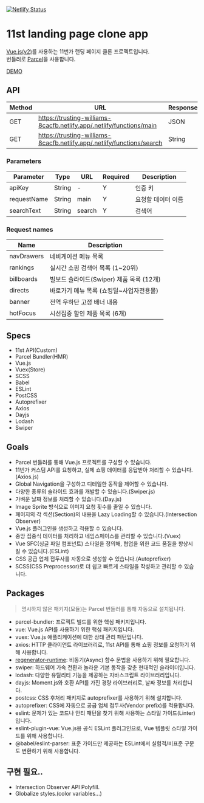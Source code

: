[![Netlify Status](https://api.netlify.com/api/v1/badges/952d4114-1b38-49d9-9ae8-85f3f4b6d39f/deploy-status)](https://app.netlify.com/sites/trusting-williams-8cacfb/deploys)

# 11st landing page clone app

[Vue.js(v2)](https://kr.vuejs.org/v2/guide/)를 사용하는 11번가 랜딩 페이지 클론 프로젝트입니다.<br>
번들러로 [Parcel](https://parceljs.org/getting_started.html)을 사용합니다.

[DEMO](https://trusting-williams-8cacfb.netlify.app/)

## API

Method | URL | Response
--|--|--
GET | https://trusting-williams-8cacfb.netlify.app/.netlify/functions/main | JSON
GET | https://trusting-williams-8cacfb.netlify.app/.netlify/functions/search | String

### Parameters

Parameter | Type | URL | Required | Description
--|--|--|--|--
apiKey | String | - | Y | 인증 키
requestName | String | main | Y | 요청할 데이터 이름
searchText | String | search | Y | 검색어

### Request names

Name | Description
--|--
navDrawers | 네비게이션 메뉴 목록 
rankings | 실시간 쇼핑 검색어 목록 (1~20위)
billboards | 빌보드 슬라이드(Swiper) 제품 목록 (12개)
directs | 바로가기 메뉴 목록 (쇼킹딜~사업자전용몰) 
banner | 전역 우하단 고정 배너 내용
hotFocus | 시선집중 할인 제품 목록 (6개)

## Specs

- 11st API(Custom)
- Parcel Bundler(HMR)
- Vue.js
- Vuex(Store)
- SCSS
- Babel
- ESLint
- PostCSS
- Autoprefixer
- Axios
- Dayjs
- Lodash
- Swiper

## Goals

- Parcel 번들러를 통해 Vue.js 프로젝트를 구성할 수 있습니다.
- 11번가 커스텀 API를 요청하고, 실제 쇼핑 데이터를 응답받아 처리할 수 있습니다.(Axios.js)
- Global Navigation을 구성하고 디테일한 동작을 제어할 수 있습니다.
- 다양한 종류의 슬라이드 효과를 개발할 수 있습니다.(Swiper.js)
- 가벼운 날짜 정보를 처리할 수 있습니다.(Day.js)
- Image Sprite 방식으로 이미지 요청 횟수를 줄일 수 있습니다.
- 페이지의 각 섹션(Section)의 내용을 Lazy Loading할 수 있습니다.(Intersection Observer)
- Vue.js 플러그인을 생성하고 적용할 수 있습니다.
- 중앙 집중식 데이터를 처리하고 네임스페이스를 관리할 수 있습니다.(Vuex)
- Vue SFC(싱글 파일 컴포넌트) 스타일을 정의해, 협업을 위한 코드 품질을 향상시킬 수 있습니다.(ESLint)
- CSS 공급 업체 접두사를 자동으로 생성할 수 있습니다.(Autoprefixer)
- SCSS(CSS Preprocessor)로 더 쉽고 빠르게 스타일을 작성하고 관리할 수 있습니다. 

## Packages

> 명시하지 않은 패키지(모듈)는 Parcel 번들러를 통해 자동으로 설치됩니다.

- parcel-bundler: 프로젝트 빌드를 위한 핵심 패키지입니다. 
- vue: Vue.js API를 사용하기 위한 핵심 패키지입니다.
- vuex: Vue.js 애플리케이션에 대한 상태 관리 패턴입니다.
- axios: HTTP 클라이언트 라이브러리로, 11st API를 통해 쇼핑 정보를 요청하기 위해 사용합니다.
- [regenerator-runtime](https://www.npmjs.com/package/regenerator-runtime): 비동기(Async) 함수 문법을 사용하기 위해 필요합니다.
- swiper: 하드웨어 가속 전환과 놀라운 기본 동작을 갖춘 현대적인 슬라이더입니다.
- lodash: 다양한 유틸리티 기능을 제공하는 자바스크립트 라이브러리입니다.
- dayjs: Moment.js와 호환 API를 가진 경량 라이브러리로, 날짜 정보를 처리합니다.
- postcss: CSS 후처리 패키지로 autoprefixer를 사용하기 위해 설치합니다.
- autoprefixer: CSS에 자동으로 공급 업체 접두사(Vendor prefix)를 적용합니다.
- eslint: 문제가 있는 코드나 안티 패턴을 찾기 위해 사용하는 스타일 가이드(Linter)입니다.
- eslint-plugin-vue: Vue.js용 공식 ESLint 플러그인으로, Vue 템플릿 스타일 가이드를 위해 사용합니다.
- @babel/eslint-parser: 표준 가이드만 제공하는 ESLint에서 실험적/비표준 구문도 변환하기 위해 사용합니다.

## 구현 필요..

- Intersection Observer API Polyfill.
- Globalize styles.(color variables...)
